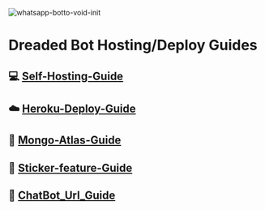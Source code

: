 <img src="https://static.wikia.nocookie.net/loveinterest/images/a/a2/Chitoge_Key_Visual.png/revision/latest?cb=20140806185340" alt="whatsapp-botto-void-init" border="0"></a>
# Dreaded Bot Hosting/Deploy Guides

## 💻 [Self-Hosting-Guide](https://github.com/Fortunatusmokaya/Dreaded-Guides/blob/main/Self-hosting-guide.md)
## ☁️ [Heroku-Deploy-Guide](https://github.com/Fortunatusmokaya/Dreaded-Guides/blob/main/Heroku-Deploy-Guide.md) 
## 💚 [Mongo-Atlas-Guide](https://github.com/Fortunatusmokaya/Dreaded-Guides/blob/main/Mongo-Atlas-guide.md)
## 💫 [Sticker-feature-Guide](https://github.com/Fortunatusmokaya/Dreaded-Guides/blob/main/Sticker-feature-Guide.md)
## 🔰 [ChatBot_Url_Guide](https://github.com/Fortunatusmokaya/Dreaded-Guides/blob/main/Chat_Bot_Url.md)

